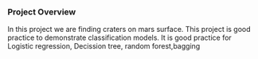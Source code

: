 ### Project Overview

 In this project we are finding craters on mars surface. 
This project is good practice to demonstrate classification models.
It is good practice for Logistic regression, Decission tree, random forest,bagging


